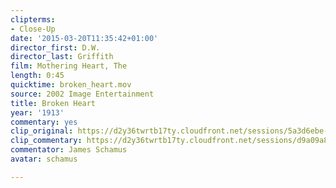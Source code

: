 ```yaml
---
clipterms:
- Close-Up
date: '2015-03-20T11:35:42+01:00'
director_first: D.W.
director_last: Griffith
film: Mothering Heart, The
length: 0:45
quicktime: broken_heart.mov
source: 2002 Image Entertainment
title: Broken Heart
year: '1913'
commentary: yes
clip_original: https://d2y36twrtb17ty.cloudfront.net/sessions/5a3d6ebe-7abe-4a4d-87a5-a9b301737673/1788a865-43d8-4323-989a-a9b30173795d-164b9878-fe01-4aa3-a8b2-a9b301741669.mp4
clip_commentary: https://d2y36twrtb17ty.cloudfront.net/sessions/d9a09a8a-6bab-4294-a24e-a9b30173762e/8d23a3d3-545e-4d4c-bfa9-a9b301737957-fec2a58d-e1b6-4f9a-8102-a9b3017416e0.mp4
commentator: James Schamus
avatar: schamus

---
```

